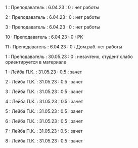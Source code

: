 1 : Преподаватель : 6.04.23 : 0 : нет работы

2 : Преподаватель : 6.04.23 : 0 : нет работы

3 : Преподаватель : 6.04.23 : 0 : нет работы

10 : Преподаватель : 6.04.23 : 0 : РК

11 : Преподаватель : 6.04.23 : 0 : Дом.раб. нет работы

1 : Преподаватель : 30.05.23 : 0 : незачтено, студент слабо ориентируется в материале

1 : Лейба П.К. : 31.05.23 : 0.5 : зачет

2 : Лейба П.К. : 31.05.23 : 0.5 : зачет

3 : Лейба П.К. : 31.05.23 : 0.5 : зачет

4 : Лейба П.К. : 31.05.23 : 0.5 : зачет

5 : Лейба П.К. : 31.05.23 : 0.5 : зачет

6 : Лейба П.К. : 31.05.23 : 0.5 : зачет

7 : Лейба П.К. : 31.05.23 : 0.5 : зачет

8 : Лейба П.К. : 31.05.23 : 0.5 : зачет
